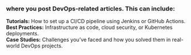 ### where you post DevOps-related articles. This can include:

**Tutorials:** How to set up a CI/CD pipeline using Jenkins or GitHub Actions.  
**Best Practices:** Infrastructure as code, cloud security, or Kubernetes deployments.  
**Case Studies:** Challenges you’ve faced and how you solved them in real-world DevOps projects.  
